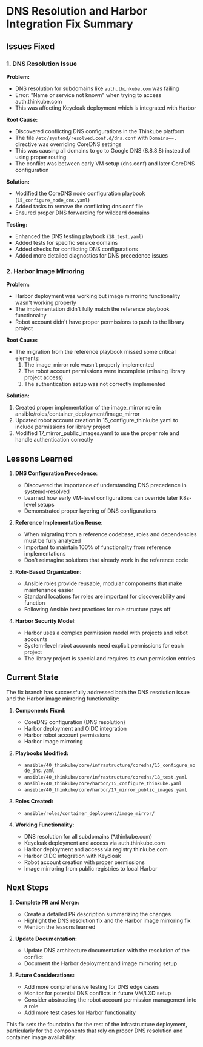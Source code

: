 # DNS Resolution and Harbor Integration Fix Summary

## Issues Fixed

### 1. DNS Resolution Issue

**Problem:** 
- DNS resolution for subdomains like `auth.thinkube.com` was failing
- Error: "Name or service not known" when trying to access auth.thinkube.com
- This was affecting Keycloak deployment which is integrated with Harbor

**Root Cause:**
- Discovered conflicting DNS configurations in the Thinkube platform
- The file `/etc/systemd/resolved.conf.d/dns.conf` with `Domains=~.` directive was overriding CoreDNS settings
- This was causing all domains to go to Google DNS (8.8.8.8) instead of using proper routing
- The conflict was between early VM setup (dns.conf) and later CoreDNS configuration

**Solution:**
- Modified the CoreDNS node configuration playbook (`15_configure_node_dns.yaml`)
- Added tasks to remove the conflicting dns.conf file
- Ensured proper DNS forwarding for wildcard domains

**Testing:**
- Enhanced the DNS testing playbook (`18_test.yaml`)
- Added tests for specific service domains
- Added checks for conflicting DNS configurations
- Added more detailed diagnostics for DNS precedence issues

### 2. Harbor Image Mirroring

**Problem:**
- Harbor deployment was working but image mirroring functionality wasn't working properly
- The implementation didn't fully match the reference playbook functionality
- Robot account didn't have proper permissions to push to the library project

**Root Cause:**
- The migration from the reference playbook missed some critical elements:
  1. The image_mirror role wasn't properly implemented
  2. The robot account permissions were incomplete (missing library project access)
  3. The authentication setup was not correctly implemented

**Solution:**
1. Created proper implementation of the image_mirror role in ansible/roles/container_deployment/image_mirror
2. Updated robot account creation in 15_configure_thinkube.yaml to include permissions for library project
3. Modified 17_mirror_public_images.yaml to use the proper role and handle authentication correctly

## Lessons Learned

1. **DNS Configuration Precedence**: 
   - Discovered the importance of understanding DNS precedence in systemd-resolved
   - Learned how early VM-level configurations can override later K8s-level setups
   - Demonstrated proper layering of DNS configurations 

2. **Reference Implementation Reuse**:
   - When migrating from a reference codebase, roles and dependencies must be fully analyzed
   - Important to maintain 100% of functionality from reference implementations
   - Don't reimagine solutions that already work in the reference code

3. **Role-Based Organization**:
   - Ansible roles provide reusable, modular components that make maintenance easier
   - Standard locations for roles are important for discoverability and function
   - Following Ansible best practices for role structure pays off

4. **Harbor Security Model**:
   - Harbor uses a complex permission model with projects and robot accounts
   - System-level robot accounts need explicit permissions for each project
   - The library project is special and requires its own permission entries

## Current State

The fix branch has successfully addressed both the DNS resolution issue and the Harbor image mirroring functionality:

1. **Components Fixed:**
   - CoreDNS configuration (DNS resolution)
   - Harbor deployment and OIDC integration 
   - Harbor robot account permissions
   - Harbor image mirroring

2. **Playbooks Modified:**
   - `ansible/40_thinkube/core/infrastructure/coredns/15_configure_node_dns.yaml`
   - `ansible/40_thinkube/core/infrastructure/coredns/18_test.yaml`
   - `ansible/40_thinkube/core/harbor/15_configure_thinkube.yaml`
   - `ansible/40_thinkube/core/harbor/17_mirror_public_images.yaml`

3. **Roles Created:**
   - `ansible/roles/container_deployment/image_mirror/`

4. **Working Functionality:**
   - DNS resolution for all subdomains (*.thinkube.com)
   - Keycloak deployment and access via auth.thinkube.com
   - Harbor deployment and access via registry.thinkube.com
   - Harbor OIDC integration with Keycloak
   - Robot account creation with proper permissions
   - Image mirroring from public registries to local Harbor

## Next Steps

1. **Complete PR and Merge:**
   - Create a detailed PR description summarizing the changes
   - Highlight the DNS resolution fix and the Harbor image mirroring fix
   - Mention the lessons learned 

2. **Update Documentation:**
   - Update DNS architecture documentation with the resolution of the conflict
   - Document the Harbor deployment and image mirroring setup

3. **Future Considerations:**
   - Add more comprehensive testing for DNS edge cases
   - Monitor for potential DNS conflicts in future VM/LXD setup
   - Consider abstracting the robot account permission management into a role
   - Add more test cases for Harbor functionality

This fix sets the foundation for the rest of the infrastructure deployment, particularly for the components that rely on proper DNS resolution and container image availability.